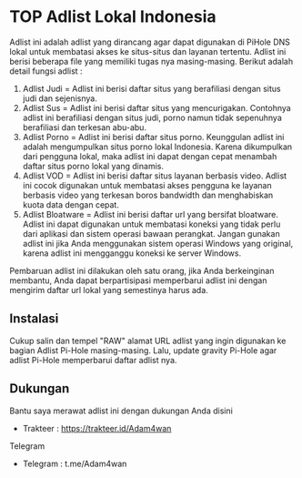 # TOP Adlist Lokal Indonesia

Adlist ini adalah adlist yang dirancang agar dapat digunakan di PiHole DNS lokal untuk membatasi akses ke situs-situs dan layanan tertentu. Adlist ini berisi beberapa file yang memiliki tugas nya masing-masing. Berikut adalah detail fungsi adlist :

1. Adlist Judi = Adlist ini berisi daftar situs yang berafiliasi dengan situs judi dan sejenisnya.
2. Adlist Sus =  Adlist ini berisi daftar situs yang mencurigakan. Contohnya adlist ini berafiliasi dengan situs judi, porno namun tidak sepenuhnya berafiliasi dan terkesan abu-abu.
3. Adlist Porno = Adlist ini berisi daftar situs porno. Keunggulan adlist ini adalah mengumpulkan situs porno lokal Indonesia. Karena dikumpulkan dari pengguna lokal, maka adlist ini dapat dengan cepat menambah daftar situs porno lokal yang dinamis.
4. Adlist VOD = Adlist ini berisi daftar situs layanan berbasis video. Adlist ini cocok digunakan untuk membatasi akses pengguna ke layanan berbasis video yang terkesan boros bandwidth dan menghabiskan kuota data dengan cepat.
5. Adlist Bloatware = Adlist ini berisi daftar url yang bersifat bloatware. Adlist ini dapat digunakan untuk membatasi koneksi yang tidak perlu dari aplikasi dan sistem operasi bawaan perangkat. Jangan gunakan adlist ini jika Anda menggunakan sistem operasi Windows yang original, karena adlist ini mengganggu koneksi ke server Windows.

Pembaruan adlist ini dilakukan oleh satu orang, jika Anda berkeinginan membantu, Anda dapat berpartisipasi memperbarui adlist ini dengan mengirim daftar url lokal yang semestinya harus ada.

## Instalasi

Cukup salin dan tempel "RAW" alamat URL adlist yang ingin digunakan ke bagian Adlist Pi-Hole masing-masing. Lalu, update gravity Pi-Hole agar adlist Pi-Hole memperbarui daftar adlist nya.

## Dukungan

Bantu saya merawat adlist ini dengan dukungan Anda disini
- Trakteer : https://trakteer.id/Adam4wan

Telegram
- Telegram : t.me/Adam4wan
